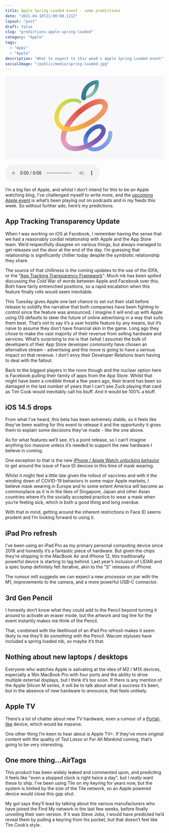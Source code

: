 ```yaml
---
title: Apple Spring Loaded event - some predictions
date: "2021-04-18T21:00:00.121Z"
layout: "post"
draft: false
slug: "predictions-apple-spring-loaded"
category: "Apple"
tags:
  - "Apps"
  - "Apple"
description: "What to expect to this week's Apple Spring Loaded event"
socialImage: "/public/media/spring-loaded.jpg"
---
```


![Apple marketing image for Spring Loaded event](/public/media/spring-loaded.jpg)

<audio controls src="https://anchor.fm/s/57ec5b10/podcast/play/32226840/https%3A%2F%2Fd3ctxlq1ktw2nl.cloudfront.net%2Fstaging%2F2021-04-26%2Fab890280f879d6e20406da5d94c8945f.m4a" preload="metadata" onplay="logPlay('predictions-apple-spring-loaded')"></audio>

I’m a big fan of Apple, and whilst I don’t intend for this to be an Apple watching blog, I’ve challenged myself to write more, and the [upcoming Apple event](https://www.theverge.com/2021/4/16/22385362/apple-event-ipad-airpods-pencil-tv-tags-rumors-spring-loaded) is what’s been playing out on podcasts and in my feeds this week. So without further ado, here’s my predictions. 

## App Tracking Transparency Update
When I was working on iOS at Facebook, I remember having the sense that we had a reasonably cordial relationship with Apple and the App Store team. We’d respectfully disagree on various things, but always managed to get releases out the door at the end of the day. I’m guessing that relationship is significantly chillier today despite the symbiotic relationship they share.

The source of that chilliness is the coming updates to the use of the IDFA, or the "[App Tracking Transparency Framework](https://developer.apple.com/documentation/apptrackingtransparency)". Much ink has been spilled discussing the Cold War of words between Apple and Facebook over this. Both have fairly entrenched positions, so a rapid escalation when this feature finally rolls would seem inevitable. 

This Tuesday gives Apple one last chance to set out their stall before release to solidify the narrative that both companies have been fighting to control since the feature was announced. I imagine it will end up with Apple using OS defaults to steer the future of online advertising in a way that suits them best. That’s not to say it’s a user hostile feature by any means, but it’s naive to assume they don’t have financial skin in the game. Long ago they chose to make the vast majority of their revenue from selling hardware and services. What’s surprising to me is that (what I assume) the bulk of developers of their App Store developer community have chosen an alternative stream - advertising and this move is going to have a serious impact on that revenue. I don’t envy their Developer Relations team having to deal with the fallout.

Back to the biggest players in the room though and the nuclear option here is Facebook pulling their family of apps from the App Store. Whilst that might have been a credible threat a few years ago, their brand has been so damaged in the last number of years that I can’t see Zuck playing that card as Tim Cook would inevitably call his bluff. And it would be 100% a bluff. 

## iOS 14.5 drops
From what I’ve heard, this beta has been extremely stable, so it feels like they’ve been waiting for this event to release it and the opportunity it gives them to explain some decisions they’ve made - like the one above. 

As for what features we’ll see, it’s a point release, so I can’t imagine anything too massive unless it’s needed to support the new hardware I believe in coming. 

One exception to that is the new [iPhone / Apple Watch unlocking behavior](https://www.theverge.com/2021/2/1/22260639/apple-watch-iphone-unlocked-ios-14-5-app-tracking) to get around the issue of Face ID devices in this time of mask wearing. 

Whilst it might feel a little late given the rollout of vaccines and with it the winding down of COVID-19 behaviors in some major Apple markets, I believe mask wearing in Europe and to some extent America will become as commonplace as it is in the likes of Singapore, Japan and other Asian countries where it’s the socially accepted practice to wear a mask when you’re feeling sick, which is both a good thing and long overdue.   

With that in mind, getting around the inherent restrictions in Face ID seems prudent and I’m looking forward to using it. 

## iPad Pro refresh
I’ve been using an iPad Pro as my primary personal computing device since 2019 and honestly it’s a fantastic piece of hardware. But given the chips they’re shipping in the MacBook Air and iPhone 12, this traditionally powerful device is starting to lag behind. Last year’s inclusion of LIDAR and a spec bump definitely felt iterative, akin to the "S" releases of iPhone.

The rumour mill suggests we can expect a new processor on par with the M1, improvements to the camera, and a more powerful USB-C connector.

## 3rd Gen Pencil
I honestly don’t know what they could add to the Pencil beyond turning it around to activate an eraser mode, but the artwork and tag line for the event instantly makes me think of the Pencil.

That, combined with the likelihood of an iPad Pro refresh makes it seem likely to me they’ll do _something_ with the Pencil. Wacom styluses have included a spring loaded nib, so maybe it’s that.

##  Nothing about new laptops / desktops
Everyone who watches Apple is salivating at the idea of M2 / M1X devices, especially a 16in MacBook Pro with four ports and the ability to drive multiple external displays, but I think it’s too soon. If there is any mention of the Apple Silicon M series, it will be to talk about what a success it’s been, but in the absence of new hardware to announce, that feels unlikely. 

## Apple TV
There’s a lot of chatter about new TV hardware, even a rumour of a [Portal-like](https://portal.facebook.com) device, which would be massive.

One other thing I’m keen to hear about is Apple TV+. If they’ve more original content with the quality of _Ted Lasso_ or _For All Mankind_ coming, that’s going to be very interesting.

## One more thing...AirTags
This product has been widely leaked and commented upon, and predicting it feels like "even a stopped clock is right twice a day", but I *really* want these to ship. I’ve been using Tile on my keyring for years now, but the system is limited by the size of the Tile network, so an Apple powered device would close this gap shut. 

My gut says they’ll lead by talking about the various manufacturers who have joined the Find My network in the last few weeks, before finally unveiling their own version. If it was Steve Jobs, I would have predicted he’d reveal them by pulling a keyring from his pocket, but that doesn’t feel like Tim Cook’s style. 
